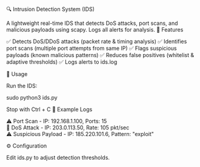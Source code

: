 🔍 Intrusion Detection System (IDS)

A lightweight real-time IDS that detects DoS attacks, port scans, and malicious payloads using scapy. Logs all alerts for analysis.
🚀 Features

✅ Detects DoS/DDoS attacks (packet rate & timing analysis)
✅ Identifies port scans (multiple port attempts from same IP)
✅ Flags suspicious payloads (known malicious patterns)
✅ Reduces false positives (whitelist & adaptive thresholds)
✅ Logs alerts to ids.log

🚀 Usage

Run the IDS:

sudo python3 ids.py

Stop with Ctrl + C
📂 Example Logs

⚠️ Port Scan - IP: 192.168.1.100, Ports: 15  
🚨 DoS Attack - IP: 203.0.113.50, Rate: 105 pkt/sec  
⚠️ Suspicious Payload - IP: 185.220.101.6, Pattern: "exploit"  

⚙️ Configuration

Edit ids.py to adjust detection thresholds.

